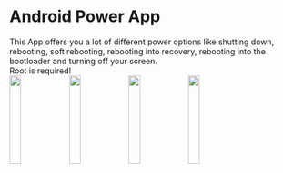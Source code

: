 # Android Power App
This App offers you a lot of different power options like shutting down, rebooting, soft rebooting, rebooting into recovery, rebooting into the bootloader and turning off your screen.  
Root is required!  
<img src="https://raw.githubusercontent.com/Domi04151309/Android-Power-App/master/preview.jpg" width="20%" />
<img src="https://raw.githubusercontent.com/Domi04151309/Android-Power-App/master/preview2.jpg" width="20%" />
<img src="https://raw.githubusercontent.com/Domi04151309/Android-Power-App/master/preview3.jpg" width="20%" />
<img src="https://raw.githubusercontent.com/Domi04151309/Android-Power-App/master/preview4.jpg" width="20%" />